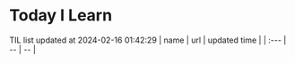 # Today I Learn 
TIL list updated at 2024-02-16 01:42:29
| name | url | updated time |
| :--- | -- | -- |
